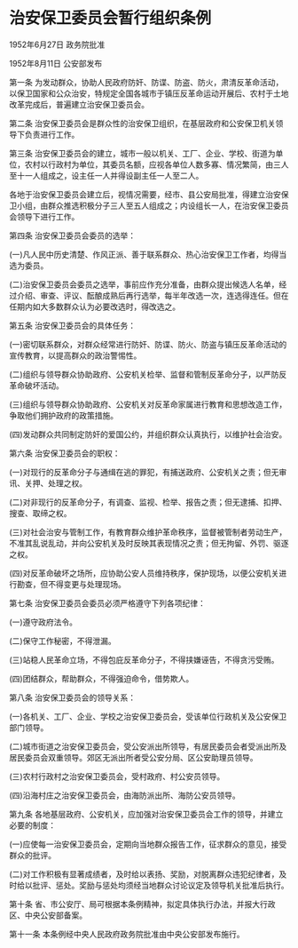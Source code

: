 # 治安保卫委员会暂行组织条例

1952年6月27日 政务院批准

1952年8月11日 公安部发布

<!-- INFO END -->

第一条 为发动群众，协助人民政府防奸、防谍、防盗、防火，肃清反革命活动，以保卫国家和公众治安，特规定全国各城市于镇压反革命运动开展后、农村于土地改革完成后，普遍建立治安保卫委员会。

第二条 治安保卫委员会是群众性的治安保卫组织，在基层政府和公安保卫机关领导下负责进行工作。

第三条 治安保卫委员会的建立，城市一般以机关、工厂、企业、学校、街道为单位，农村以行政村为单位，其委员名额，应视各单位人数多寡、情况繁简，由三人至十一人组成之，设主任一人并得设副主任一人至二人。

各地于治安保卫委员会建立后，视情况需要，经市、县公安局批准，得建立治安保卫小组，由群众推选积极分子三人至五人组成之；内设组长一人，在治安保卫委员会领导下进行工作。

第四条 治安保卫委员会委员的选举：

(一)凡人民中历史清楚、作风正派、善于联系群众、热心治安保卫工作者，均得当选为委员。

(二)治安保卫委员会委员之选举，事前应作充分准备，由群众提出候选人名单，经过介绍、审查、评议、酝酿成熟后再行选举，每半年改选一次，连选得连任。但在任期内如大多数群众认为必要改选时，得改选之。

第五条 治安保卫委员会的具体任务：

(一)密切联系群众，对群众经常进行防奸、防谍、防火、防盗与镇压反革命活动的宣传教育，以提高群众的政治警惕性。

(二)组织与领导群众协助政府、公安机关检举、监督和管制反革命分子，以严防反革命破坏活动。

(三)组织与领导群众协助政府、公安机关对反革命家属进行教育和思想改造工作，争取他们拥护政府的政策措施。

(四)发动群众共同制定防奸的爱国公约，并组织群众认真执行，以维护社会治安。

第六条 治安保卫委员会的职权：

(一)对现行的反革命分子与通缉在逃的罪犯，有捕送政府、公安机关之责；但无审讯、关押、处理之权。

(二)对非现行的反革命分子，有调查、监视、检举、报告之责；但无逮捕、扣押、搜查、取缔之权。

(三)对社会治安与管制工作，有教育群众维护革命秩序，监督被管制者劳动生产，不准其乱说乱动，并向公安机关及时反映其表现情况之责；但无拘留、外罚、驱逐之权。

(四)对反革命破坏之场所，应协助公安人员维持秩序，保护现场，以便公安机关进行勘查，但不得变更与处理现场。

第七条 治安保卫委员会委员必须严格遵守下列各项纪律：

(一)遵守政府法令。

(二)保守工作秘密，不得泄漏。

(三)站稳人民革命立场，不得包庇反革命分子，不得挟嫌诬告，不得贪污受贿。

(四)团结群众，帮助群众，不得强迫命令，借势欺人。

第八条 治安保卫委员会的领导关系：

(一)各机关、工厂、企业、学校之治安保卫委员会，受该单位行政机关及公安保卫部门领导。

(二)城市街道之治安保卫委员会，受公安派出所领导，有居民委员会者受派出所及居民委员会双重领导。郊区无派出所者受公安分局、区公安助理员领导。

(三)农村行政村之治安保卫委员会，受村政府、村公安员领导。

(四)沿海村庄之治安保卫委员会，由海防派出所、海防公安员领导。

第九条 各地基层政府、公安机关，应加强对治安保卫委员会工作的领导，并建立必要的制度：

(一)应使每一治安保卫委员会，定期向当地群众报告工作，征求群众的意见，接受群众的批评。

(二)对工作积极有显著成绩者，及时给以表扬、奖励，对脱离群众违犯纪律者，及时给以批评、惩处。奖励与惩处均须经当地群众讨论议定及领导机关批准后执行。

第十条 省、市公安厅、局可根据本条例精神，拟定具体执行办法，并报大行政区、中央公安部备案。

第十一条 本条例经中央人民政府政务院批准由中央公安部发布施行。